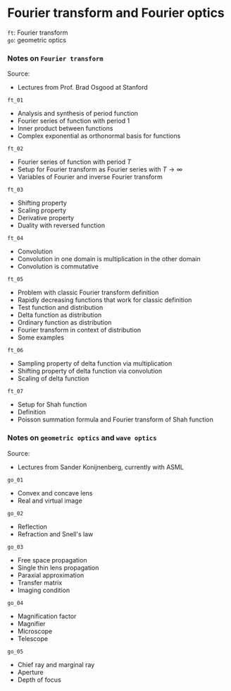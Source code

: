 # Fourier transform and Fourier optics

`ft`: Fourier transform \
`go`: geometric optics 

### Notes on `Fourier transform`

Source:
* Lectures from Prof. Brad Osgood at Stanford

`ft_01`
* Analysis and synthesis of period function
* Fourier series of function with period 1
* Inner product between functions
* Complex exponential as orthonormal basis for functions

`ft_02`
* Fourier series of function with period $T$
* Setup for Fourier transform as Fourier series with $T \rightarrow \infty$
* Variables of Fourier and inverse Fourier transform

`ft_03`
* Shifting property
* Scaling property
* Derivative property
* Duality with reversed function

`ft_04`
* Convolution
* Convolution in one domain is multiplication in the other domain
* Convolution is commutative

`ft_05`
* Problem with classic Fourier transform definition
* Rapidly decreasing functions that work for classic definition
* Test function and distribution
* Delta function as distribution
* Ordinary function as distribution
* Fourier transform in context of distribution
* Some examples

`ft_06`
* Sampling property of delta function via multiplication
* Shifting property of delta function via convolution
* Scaling of delta function

`ft_07`
* Setup for Shah function
* Definition
* Poisson summation formula and Fourier transform of Shah function

### Notes on `geometric optics` and `wave optics`

Source: 
* Lectures from Sander Konijnenberg, currently with ASML

`go_01`
* Convex and concave lens
* Real and virtual image

`go_02`
* Reflection
* Refraction and Snell's law

`go_03`
* Free space propagation
* Single thin lens propagation
* Paraxial approximation
* Transfer matrix
* Imaging condition

`go_04`
* Magnification factor
* Magnifier
* Microscope
* Telescope

`go_05`
* Chief ray and marginal ray
* Aperture
* Depth of focus
